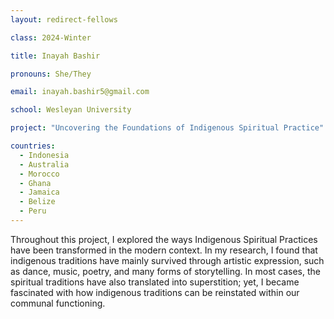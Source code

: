 ```yaml
---
layout: redirect-fellows

class: 2024-Winter

title: Inayah Bashir

pronouns: She/They

email: inayah.bashir5@gmail.com

school: Wesleyan University

project: "Uncovering the Foundations of Indigenous Spiritual Practice"

countries:
  - Indonesia
  - Australia
  - Morocco
  - Ghana
  - Jamaica
  - Belize
  - Peru
---
```


Throughout this project, I explored the ways Indigenous Spiritual Practices have been transformed in the modern context. In my research, I found that indigenous traditions have mainly survived through artistic expression, such as dance, music, poetry, and many forms of storytelling. In most cases, the spiritual traditions have also translated into superstition; yet, I became fascinated with how indigenous traditions can be reinstated within our communal functioning.
